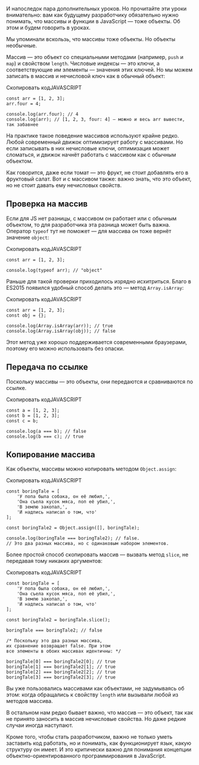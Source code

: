 

И напоследок пара дополнительных уроков. Но прочитайте эти уроки внимательно: вам как будущему разработчику обязательно нужно понимать, что массивы и функции в JavaScript — тоже объекты. Об этом и будем говорить в уроках.

Мы упоминали вскользь, что массивы тоже объекты. Но объекты необычные.

Массив — это объект со специальными методами (например, `push` и `map`) и свойством `length`. Числовые индексы — это ключи, а соответствующие им элементы — значения этих ключей. Но мы можем записать в массив и нечисловой ключ как в обычный объект:

Скопировать кодJAVASCRIPT

```
const arr = [1, 2, 3];
arr.four = 4;

console.log(arr.four); // 4
console.log(arr); // [1, 2, 3, four: 4] — можно и весь arr вывести, так забавнее 
```

На практике такое поведение массивов используют крайне редко. Любой современный движок оптимизирует работу с массивами. Но если записывать в них нечисловые ключи, оптимизация может сломаться, и движок начнёт работать с массивом как с обычным объектом.

Как говорится, даже если томат — это фрукт, не стоит добавлять его в фруктовый салат. Вот и с массивом также: важно знать, что это объект, но не стоит давать ему нечисловых свойств.

## Проверка на массив

Если для JS нет разницы, с массивом он работает или с обычным объектом, то для разработчика эта разница может быть важна. Оператор `typeof` тут не поможет — для массива он тоже вернёт значение `object`:

Скопировать кодJAVASCRIPT

```
const arr = [1, 2, 3];

console.log(typeof arr); // "object" 
```

Раньше для такой проверки приходилось изрядно исхитриться. Благо в ES2015 появился удобный способ делать это — метод `Array.isArray`:

Скопировать кодJAVASCRIPT

```
const arr = [1, 2, 3];
const obj = {};

console.log(Array.isArray(arr)); // true
console.log(Array.isArray(obj)); // false 
```

Этот метод уже хорошо поддерживается современными браузерами, поэтому его можно использовать без опаски.

## Передача по ссылке

Поскольку массивы — это объекты, они передаются и сравниваются по ссылке.

Скопировать кодJAVASCRIPT

```
const a = [1, 2, 3];
const b = [1, 2, 3];
const c = b;

console.log(a === b); // false
console.log(b === c); // true 
```

## Копирование массива

Как объекты, массивы можно копировать методом `Object.assign`:

Скопировать кодJAVASCRIPT

```
const boringTale = [
    'У попа была собака, он её любил,',
    'Она съела кусок мяса, поп её убил,',
    'В землю закопал,',
    'И надпись написал о том, что'
];

const boringTale2 = Object.assign([], boringTale);

console.log(boringTale === boringTale2); // false. 
// Это два разных массива, но с одинаковым набором элементов. 
```

Более простой способ скопировать массив — вызвать метод `slice`, не передавая тому никаких аргументов:

Скопировать кодJAVASCRIPT

```
const boringTale = [
    'У попа была собака, он её любил,',
    'Она съела кусок мяса, поп её убил,',
    'В землю закопал,',
    'И надпись написал о том, что'
];

const boringTale2 = boringTale.slice();

boringTale === boringTale2; // false

/* Поскольку это два разных массива,
их сравнение возвращает false. При этом
все элементы в обоих массивах идентичны: */

boringTale[0] === boringTale2[0]; // true
boringTale[1] === boringTale2[1]; // true
boringTale[2] === boringTale2[2]; // true
boringTale[3] === boringTale2[3]; // true 
```

Вы уже пользовались массивами как объектами, не задумываясь об этом: когда обращались к свойству `length` или вызывали любой из методов массива.

В остальном нам редко бывает важно, что массив — это объект, так как не принято заносить в массив нечисловые свойства. Но даже редкие случаи иногда наступают.

Кроме того, чтобы стать разработчиком, важно не только уметь заставить код работать, но и понимать, как функционирует язык, какую структуру он имеет. И это критически важно для понимания концепции объектно-ориентированного программирования в JavaScript.